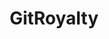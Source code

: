 ---
codehost: https://github.com/gitroyalty
logohandle: gitroyalty
sort: gitroyalty
title: GitRoyalty
twitter: https://x.com/gitroyalty
website: https://gitroyalty.com/
---